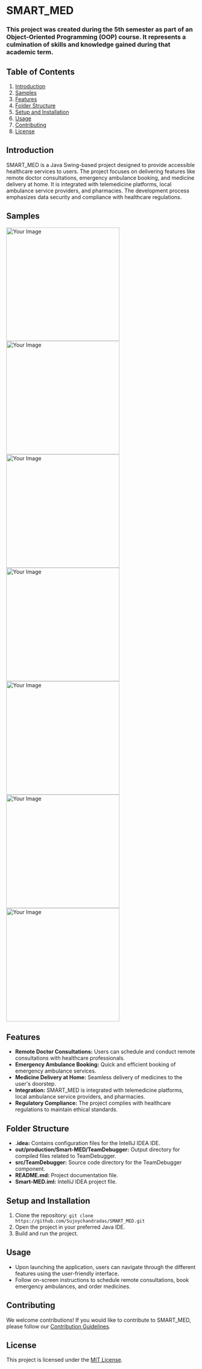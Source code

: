 # SMART_MED
### This project was created during the 5th semester as part of an Object-Oriented Programming (OOP) course. It represents a culmination of skills and knowledge gained during that academic term.

## Table of Contents

1. [Introduction](#introduction)
2. [Samples](#samples)
3. [Features](#features)
4. [Folder Structure](#folder-structure)
5. [Setup and Installation](#setup-and-installation)
6. [Usage](#usage)
7. [Contributing](#contributing)
8. [License](#license)

## Introduction<a name="introduction"></a>

SMART_MED is a Java Swing-based project designed to provide accessible healthcare services to users. The project focuses on delivering features like remote doctor consultations, emergency ambulance booking, and medicine delivery at home. It is integrated with telemedicine platforms, local ambulance service providers, and pharmacies. The development process emphasizes data security and compliance with healthcare regulations.

## Samples<a name="samples"></a>
<img src="https://drive.google.com/uc?export=view&id=1hE34QO9Mxt3KrU36jSOcdTRgwI6_v7bH" alt="Your Image" width="300">
<img src="https://drive.google.com/uc?export=view&id=1msPi86XTfFpXN9j6CC7VjoTb-csGlMIS" alt="Your Image" width="300">
<img src="https://drive.google.com/uc?export=view&id=1w5Oimyc_cTFBENZ-G6MmYhqjTfwO2-TO" alt="Your Image" width="300">
<img src="https://drive.google.com/uc?export=view&id=1eiMbKKs0qg3OLLRrsjIsandtDZW5Cqen" alt="Your Image" width="300">
<img src="https://drive.google.com/uc?export=view&id=1wLKttngD0WYeMr6NTmz0HFbq1qe-rQuk" alt="Your Image" width="300">
<img src="https://drive.google.com/uc?export=view&id=1BsoTN0ha10GJCuPf05ehSNWsS5at3VGS" alt="Your Image" width="300">
<img src="https://drive.google.com/uc?export=view&id=12_m-GkOe-d2pCBptJr1kAOq1HdHcxUX6" alt="Your Image" width="300">




## Features<a name="features"></a>

- **Remote Doctor Consultations:** Users can schedule and conduct remote consultations with healthcare professionals.
- **Emergency Ambulance Booking:** Quick and efficient booking of emergency ambulance services.
- **Medicine Delivery at Home:** Seamless delivery of medicines to the user's doorstep.
- **Integration:** SMART_MED is integrated with telemedicine platforms, local ambulance service providers, and pharmacies.
- **Regulatory Compliance:** The project complies with healthcare regulations to maintain ethical standards.

## Folder Structure<a name="folder-structure"></a>

- **.idea:** Contains configuration files for the IntelliJ IDEA IDE.
- **out/production/Smart-MED/TeamDebugger:** Output directory for compiled files related to TeamDebugger.
- **src/TeamDebugger:** Source code directory for the TeamDebugger component.
- **README.md:** Project documentation file.
- **Smart-MED.iml:** IntelliJ IDEA project file.

## Setup and Installation<a name="setup-and-installation"></a>

1. Clone the repository: `git clone https://github.com/Sujoychandradas/SMART_MED.git`
2. Open the project in your preferred Java IDE.
3. Build and run the project.

## Usage<a name="usage"></a>

- Upon launching the application, users can navigate through the different features using the user-friendly interface.
- Follow on-screen instructions to schedule remote consultations, book emergency ambulances, and order medicines.

## Contributing<a name="contributing"></a>

We welcome contributions! If you would like to contribute to SMART_MED, please follow our [Contribution Guidelines](CONTRIBUTING.md).

## License<a name="license"></a>

This project is licensed under the [MIT License](LICENSE).
